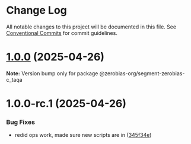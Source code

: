 # Change Log

All notable changes to this project will be documented in this file.
See [Conventional Commits](https://conventionalcommits.org) for commit guidelines.

# [1.0.0](https://github.com/zerobias-org/segment/compare/@zerobias-org/segment-zerobias-c_taqa@1.0.0-rc.1...@zerobias-org/segment-zerobias-c_taqa@1.0.0) (2025-04-26)

**Note:** Version bump only for package @zerobias-org/segment-zerobias-c_taqa





# 1.0.0-rc.1 (2025-04-26)


### Bug Fixes

* redid ops work, made sure new scripts are in ([345f34e](https://github.com/zerobias-org/segment/commit/345f34ec926029dc141943b3e321676adb4a2888))
